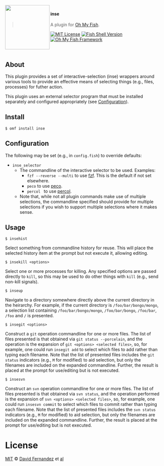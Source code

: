 <img src="https://cdn.rawgit.com/oh-my-fish/oh-my-fish/e4f1c2e0219a17e2c748b824004c8d0b38055c16/docs/logo.svg" align="left" width="144px" height="144px"/>

#### inse
> A plugin for [Oh My Fish][omf-link].

[![MIT License](https://img.shields.io/badge/license-MIT-007EC7.svg?style=flat-square)](/LICENSE)
[![Fish Shell Version](https://img.shields.io/badge/fish-v2.2.0-007EC7.svg?style=flat-square)](https://fishshell.com)
[![Oh My Fish Framework](https://img.shields.io/badge/Oh%20My%20Fish-Framework-007EC7.svg?style=flat-square)](https://www.github.com/oh-my-fish/oh-my-fish)

<br/>

## About

This plugin provides a set of interactive-selection (inse) wrappers around various tools to provide an effective means of selecting things (e.g., files, processes) for futher action.

This plugin uses an external selector program that must be installed separately and configured appropriately (see [Configuration](#Configuration)).


## Install

```fish
$ omf install inse
```

## Configuration

The following may be set (e.g., in `config.fish`) to override defaults:

* `inse_selector`
  * The commandline of the interactive selector to be used. Examples:
    * `fzf --reverse --multi` to use [fzf](https://github.com/junegunn/fzf). This is the default if not set elsewhere.
    * `peco` to use [peco](https://github.com/peco/peco).
    * `percol ` to use [percol](https://github.com/mooz/percol).
  * Note that, while not all plugin commands make use of multiple selections, the commandline specified should provide for multiple selections if you wish to support multiple selections where it makes sense.


## Usage

```fish
$ insehist
```

Select something from commandline history for reuse. This will place the selected history item at the prompt but not execute it, allowing editing.


```fish
$ insekill <options>
```

Select one or more processes for killing. Any specified options are passed directly to `kill`, so this may be used to do other things with `kill` (e.g., send non-kill signals).


```fish
$ inseup
```

Navigate to a directory somewhere directly above the current directory in the heirarchy. For example, if the current directory is `/foo/bar/bongo/mongo`, a selection list containing `/foo/bar/bongo/mongo`, `/foo/bar/bongo`, `/foo/bar`, `/foo` and `/` is presented.


```fish
$ insegit <options>
```

Construct a `git` operation commandline for one or more files. The list of files presented is that obtained via `git status --porcelain`, and the operation is the expansion of `git <options> <selected files>`, so, for example, one could run `insegit add` to select which files to add rather than typing each filename. Note that the list of presented files includes the `git status` indicators (e.g., `M` for modified) to aid selection, but only the filenames are included on the expanded commandline. Further, the result is placed at the prompt for use/editing but is not executed.




```fish
$ insesvn
```

Construct an `svn` operation commandline for one or more files. The list of files presented is that obtained via `svn status`, and the operation performed is the expansion of `svn <options> <selected files>`, so, for example, one could run `insesvn commit` to select which files to commit rather than typing each filename. Note that the list of presented files includes the `svn status` indicators (e.g., `M` for modified) to aid selection, but only the filenames are included on the expanded commandline. Further, the result is placed at the prompt for use/editing but is not executed.



# License

[MIT][mit] © [David Fernandez][author] et [al][contributors]


[mit]:            https://opensource.org/licenses/MIT
[author]:         https://github.com/{{USER}}
[contributors]:   https://github.com/{{USER}}/plugin-inse/graphs/contributors
[omf-link]:       https://www.github.com/oh-my-fish/oh-my-fish

[license-badge]:  https://img.shields.io/badge/license-MIT-007EC7.svg?style=flat-square
